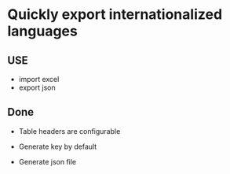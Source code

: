 # Quickly export internationalized languages

## USE
* import excel
* export json

## Done
- Table headers are configurable

- Generate key by default

- Generate json file

